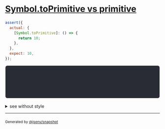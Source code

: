 # [Symbol.toPrimitive vs primitive](../../wrapped_value.test.js#L25)

```js
assert({
  actual: {
    [Symbol.toPrimitive]: () => {
      return 10;
    },
  },
  expect: 10,
});
```

![img](throw.svg)

<details>
  <summary>see without style</summary>

```console
AssertionError: actual and expect are different

actual: {
  [Symbol.toPrimitive()]: 10,
}
expect: 10
```

</details>


---

<sub>
  Generated by <a href="https://github.com/jsenv/core/tree/main/packages/tooling/snapshot">@jsenv/snapshot</a>
</sub>
